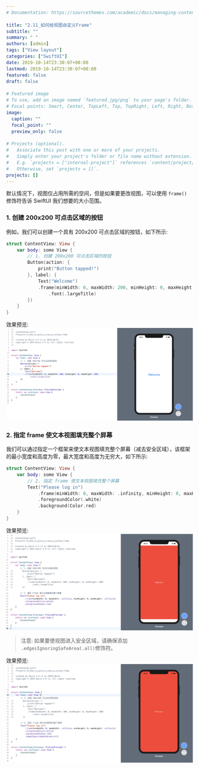 ```yaml
---
# Documentation: https://sourcethemes.com/academic/docs/managing-content/

title: "2.11_如何给视图自定义Frame"
subtitle: ""
summary: " "
authors: [admin]
tags: ["View layout"]
categories: ["SwiftUI"]
date: 2019-10-14T23:30:07+08:00
lastmod: 2019-10-14T23:30:07+08:00
featured: false
draft: false

# Featured image
# To use, add an image named `featured.jpg/png` to your page's folder.
# Focal points: Smart, Center, TopLeft, Top, TopRight, Left, Right, BottomLeft, Bottom, BottomRight.
image:
  caption: ""
  focal_point: ""
  preview_only: false

# Projects (optional).
#   Associate this post with one or more of your projects.
#   Simply enter your project's folder or file name without extension.
#   E.g. `projects = ["internal-project"]` references `content/project/deep-learning/index.md`.
#   Otherwise, set `projects = []`.
projects: []
---
```


默认情况下，视图仅占用所需的空间，但是如果要更改视图，可以使用 `frame()` 修饰符告诉 SwiftUI 我们想要的大小范围。

### 1. 创建 200x200 可点击区域的按钮
例如，我们可以创建一个具有 200x200 可点击区域的按钮，如下所示:
```swift
struct ContentView: View {
    var body: some View {
        // 1. 创建 200x200 可点击区域的按钮
        Button(action: {
            print("Button tapped!")
        }, label: {
            Text("Welcome")
            .frame(minWidth: 0, maxWidth: 200, minHeight: 0, maxHeight: 200)
                .font(.largeTitle)
        })
    }
}
```
效果预览:
![2.11_custom_frame_200_200_rectangle](img/2.11_custom_frame_200_200_rectangle.png "Create a 200 * 200 rectangle.")

### 2. 指定 frame 使文本视图填充整个屏幕
我们可以通过指定一个框架来使文本视图填充整个屏幕（减去安全区域），该框架的最小宽度和高度为零，最大宽度和高度为无穷大，如下所示:
```swift
struct ContentView: View {
    var body: some View {
        // 2. 指定 frame 使文本视图填充整个屏幕
        Text("Please log in")
            .frame(minWidth: 0, maxWidth: .infinity, minHeight: 0, maxHeight: .infinity)
            .foregroundColor(.white)
            .background(Color.red)
    }
}
```
效果预览:
![2.11_custom_frame_text_fill_fullscreen](img/2.11_custom_frame_text_fill_fullscreen.png "Set a frame to make text view fill the full screen.")

> 注意: 如果要使视图进入安全区域，请确保添加 `.edgesIgnoringSafeArea(.all)`修饰符。

效果预览:
![2.11_custom_frame_edge_ignore_safe_area](img/2.11_custom_frame_edge_ignore_safe_area.png "Add .edgesIgnoringSafeArea all")